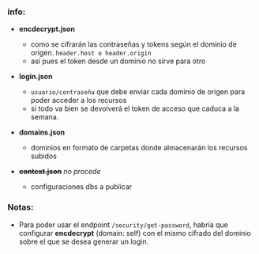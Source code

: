 ### info:

- **encdecrypt.json**
    - como se cifrarán las contraseñas y tokens según el dominio de origen. `header.host o header.origin`
    - así pues el token desde un dominio no sirve para otro

- **login.json**
    - `usuario/contraseña` que debe enviar cada dominio de origen para poder acceder a los recursos
    - si todo va bien se devolverá el token de acceso que caduca a la semana.

- **domains.json**
    - dominios en formato de carpetas donde almacenarán los recursos subidos

- ~~**context.json**~~ *no procede*
    - configuraciones dbs a publicar 
    
### Notas:
- Para poder usar el endpoint `/security/get-password`, habría que configurar **encdecrypt** (domain: self) con el mismo cifrado del dominio sobre el que se desea generar un login.